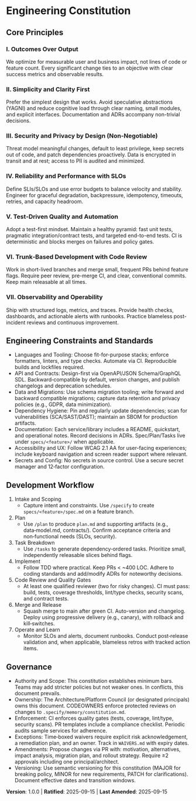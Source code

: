 # Engineering Constitution

## Core Principles

### I. Outcomes Over Output
We optimize for measurable user and business impact, not lines of code or feature count. Every significant change ties to an objective with clear success metrics and observable results.

### II. Simplicity and Clarity First
Prefer the simplest design that works. Avoid speculative abstractions (YAGNI) and reduce cognitive load through clear naming, small modules, and explicit interfaces. Documentation and ADRs accompany non-trivial decisions.

### III. Security and Privacy by Design (Non‑Negotiable)
Threat model meaningful changes, default to least privilege, keep secrets out of code, and patch dependencies proactively. Data is encrypted in transit and at rest; access to PII is audited and minimized.

### IV. Reliability and Performance with SLOs
Define SLIs/SLOs and use error budgets to balance velocity and stability. Engineer for graceful degradation, backpressure, idempotency, timeouts, retries, and capacity headroom.

### V. Test‑Driven Quality and Automation
Adopt a test-first mindset. Maintain a healthy pyramid: fast unit tests, pragmatic integration/contract tests, and targeted end-to-end tests. CI is deterministic and blocks merges on failures and policy gates.

### VI. Trunk‑Based Development with Code Review
Work in short-lived branches and merge small, frequent PRs behind feature flags. Require peer review, pre-merge CI, and clear, conventional commits. Keep main releasable at all times.

### VII. Observability and Operability
Ship with structured logs, metrics, and traces. Provide health checks, dashboards, and actionable alerts with runbooks. Practice blameless post-incident reviews and continuous improvement.

## Engineering Constraints and Standards

- Languages and Tooling: Choose fit-for-purpose stacks; enforce formatters, linters, and type checks. Automate via CI. Reproducible builds and lockfiles required.
- API and Contracts: Design-first via OpenAPI/JSON Schema/GraphQL SDL. Backward‑compatible by default, version changes, and publish changelogs and deprecation schedules.
- Data and Migrations: Use schema migration tooling; write forward and backward compatible migrations; capture data retention and privacy policies (e.g., GDPR, data minimization).
- Dependency Hygiene: Pin and regularly update dependencies; scan for vulnerabilities (SCA/SAST/DAST); maintain an SBOM for production artifacts.
- Documentation: Each service/library includes a README, quickstart, and operational notes. Record decisions in ADRs. Spec/Plan/Tasks live under `specs/<feature>/` when applicable.
- Accessibility and UX: Follow WCAG 2.1 AA for user-facing experiences; include keyboard navigation and screen reader support where relevant.
- Secrets and Config: No secrets in source control. Use a secure secret manager and 12‑factor configuration.

## Development Workflow

1. Intake and Scoping
   - Capture intent and constraints. Use `/specify` to create `specs/<feature>/spec.md` on a feature branch.
2. Plan
   - Use `/plan` to produce `plan.md` and supporting artifacts (e.g., data‑model.md, contracts/). Confirm acceptance criteria and non‑functional needs (SLOs, security).
3. Task Breakdown
   - Use `/tasks` to generate dependency‑ordered tasks. Prioritize small, independently releasable slices behind flags.
4. Implement
   - Follow TDD where practical. Keep PRs < ~400 LOC. Adhere to coding standards and add/modify ADRs for noteworthy decisions.
5. Code Review and Quality Gates
   - At least one qualified reviewer (two for risky changes). CI must pass: build, tests, coverage thresholds, lint/type checks, security scans, and contract tests.
6. Merge and Release
   - Squash merge to main after green CI. Auto-version and changelog. Deploy using progressive delivery (e.g., canary), with rollback and kill‑switches.
7. Operate and Learn
   - Monitor SLOs and alerts, document runbooks. Conduct post‑release validation and, when applicable, blameless retros with tracked action items.

## Governance

- Authority and Scope: This constitution establishes minimum bars. Teams may add stricter policies but not weaker ones. In conflicts, this document prevails.
- Ownership: The Architecture/Platform Council (or designated principals) owns this document. CODEOWNERS enforce protected reviews on changes to `.specify/memory/constitution.md`.
- Enforcement: CI enforces quality gates (tests, coverage, lint/type, security scans). PR templates include a compliance checklist. Periodic audits sample services for adherence.
- Exceptions: Time‑boxed waivers require explicit risk acknowledgement, a remediation plan, and an owner. Track in `WAIVERS.md` with expiry dates.
- Amendments: Propose changes via PR with: motivation, alternatives, impact analysis, migration plan, and rollout strategy. Require ≥2 approvals including one principal/architect.
- Versioning: Use semantic versioning for this constitution (MAJOR for breaking policy, MINOR for new requirements, PATCH for clarifications). Document effective dates and transition windows.

**Version**: 1.0.0 | **Ratified**: 2025-09-15 | **Last Amended**: 2025-09-15